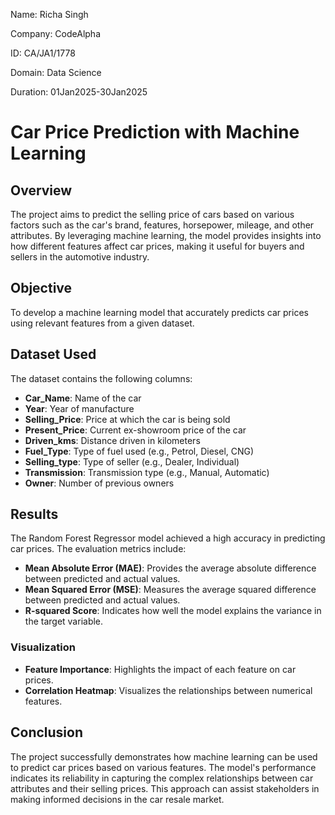 Name: Richa Singh

Company: CodeAlpha

ID: CA/JA1/1778

Domain: Data Science

Duration: 01Jan2025-30Jan2025

# Car Price Prediction with Machine Learning

## Overview
The project aims to predict the selling price of cars based on various factors such as the car's brand, features, horsepower, mileage, and other attributes. By leveraging machine learning, the model provides insights into how different features affect car prices, making it useful for buyers and sellers in the automotive industry.

## Objective
To develop a machine learning model that accurately predicts car prices using relevant features from a given dataset.

## Dataset Used
The dataset contains the following columns:
- **Car_Name**: Name of the car
- **Year**: Year of manufacture
- **Selling_Price**: Price at which the car is being sold
- **Present_Price**: Current ex-showroom price of the car
- **Driven_kms**: Distance driven in kilometers
- **Fuel_Type**: Type of fuel used (e.g., Petrol, Diesel, CNG)
- **Selling_type**: Type of seller (e.g., Dealer, Individual)
- **Transmission**: Transmission type (e.g., Manual, Automatic)
- **Owner**: Number of previous owners

## Results
The Random Forest Regressor model achieved a high accuracy in predicting car prices. The evaluation metrics include:
- **Mean Absolute Error (MAE)**: Provides the average absolute difference between predicted and actual values.
- **Mean Squared Error (MSE)**: Measures the average squared difference between predicted and actual values.
- **R-squared Score**: Indicates how well the model explains the variance in the target variable.

### Visualization
- **Feature Importance**: Highlights the impact of each feature on car prices.
- **Correlation Heatmap**: Visualizes the relationships between numerical features.

## Conclusion
The project successfully demonstrates how machine learning can be used to predict car prices based on various features. The model's performance indicates its reliability in capturing the complex relationships between car attributes and their selling prices. This approach can assist stakeholders in making informed decisions in the car resale market.

